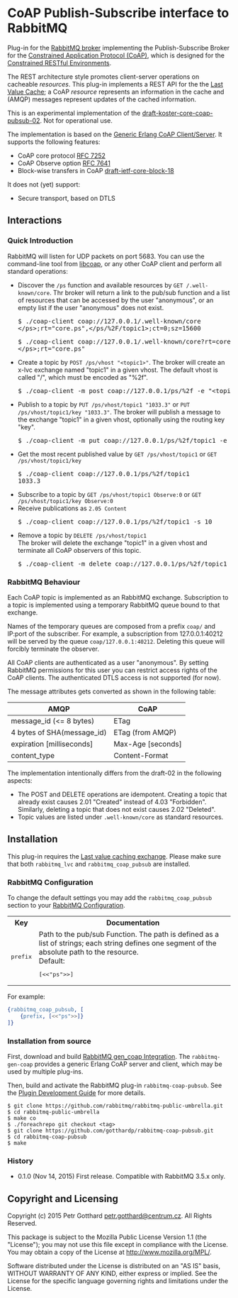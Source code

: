 # CoAP Publish-Subscribe interface to RabbitMQ
Plug-in for the [RabbitMQ broker](http://www.rabbitmq.com)
implementing the Publish-Subscribe Broker for the
[Constrained Application Protocol (CoAP)](http://coap.technology),
which is designed for the
[Constrained RESTful Environments](https://datatracker.ietf.org/wg/core/charter).

The REST architecture style promotes client-server operations on
cacheable *resources*. This plug-in implements a REST API for the the
[Last Value Cache](https://github.com/rabbitmq/rabbitmq-lvc-plugin);
a CoAP *resource* represents an information in the cache and
(AMQP) messages represent updates of the cached information.

This is an experimental implementation of the
[draft-koster-core-coap-pubsub-02](https://www.ietf.org/id/draft-koster-core-coap-pubsub-02.txt).
Not for operational use.

The implementation is based on the
[Generic Erlang CoAP Client/Server](https://github.com/gotthardp/gen_coap).
It supports the following features:
 - CoAP core protocol [RFC 7252](https://tools.ietf.org/rfc/rfc7252.txt)
 - CoAP Observe option [RFC 7641](https://tools.ietf.org/rfc/rfc7641.txt)
 - Block-wise transfers in CoAP [draft-ietf-core-block-18](https://tools.ietf.org/id/draft-ietf-core-block-18.txt)

It does not (yet) support:
 - Secure transport, based on DTLS


## Interactions

### Quick Introduction

RabbitMQ will listen for UDP packets on port 5683.
You can use the command-line tool from [libcoap](https://libcoap.net/), or any
other CoAP client and perform all standard operations:

 - Discover the `/ps` function and available resources by `GET /.well-known/core`.
   Thr broker will return a link to the pub/sub function and a list of resources that
   can be accessed by the user "anonymous",
   or an empty list if the user "anonymous" does not exist.
   <pre>
   $ ./coap-client coap://127.0.0.1/.well-known/core
   &lt;/ps>;rt="core.ps",&lt;/ps/%2F/topic1>;ct=0;sz=15600
   </pre>
   <pre>
   $ ./coap-client coap://127.0.0.1/.well-known/core?rt=core.ps
   &lt;/ps>;rt="core.ps"
   </pre>
 - Create a topic by `POST /ps/vhost "<topic1>"`.
   The broker will create an x-lvc exchange named "topic1" in a given vhost.
   The default vhost is called "/", which must be encoded as "%2f".
   <pre>
   $ ./coap-client -m post coap://127.0.0.1/ps/%2f -e "&lt;topic1>"
   </pre>
 - Publish to a topic by `PUT /ps/vhost/topic1 "1033.3"` or `PUT /ps/vhost/topic1/key "1033.3"`.
   The broker will publish a message to the exchange "topic1" in a given vhost,
   optionally using the routing key "key".
   <pre>
   $ ./coap-client -m put coap://127.0.0.1/ps/%2f/topic1 -e "1033.3"
   </pre>
 - Get the most recent published value by `GET /ps/vhost/topic1` or `GET /ps/vhost/topic1/key`
   <pre>
   $ ./coap-client coap://127.0.0.1/ps/%2f/topic1
   1033.3
   </pre>
 - Subscribe to a topic by `GET /ps/vhost/topic1 Observe:0` or `GET /ps/vhost/topic1/key Observe:0`
 - Receive publications as `2.05 Content`
   <pre>
   $ ./coap-client coap://127.0.0.1/ps/%2f/topic1 -s 10
   </pre>
 - Remove a topic by `DELETE /ps/vhost/topic1`<br/>
   The broker will delete the exchange "topic1" in a given vhost and terminate
   all CoAP observers of this topic.
   <pre>
   $ ./coap-client -m delete coap://127.0.0.1/ps/%2f/topic1
   </pre>

### RabbitMQ Behaviour

Each CoAP topic is implemented as an RabbitMQ exchange. Subscription to a topic is
implemented using a temporary RabbitMQ queue bound to that exchange.

Names of the temporary queues are composed from a prefix `coap/` and IP:port of the
subscriber. For example, a subscription from 127.0.0.1:40212 will be served by the
queue `coap/127.0.0.1:40212`. Deleting this queue will forcibly terminate the observer.

All CoAP clients are authenticated as a user "anonymous". By setting RabbitMQ
permissions for this user you can restrict access rights of the CoAP clients.
The authenticated DTLS access is not supported (for now).

The message attributes gets converted as shown in the following table:

  AMQP                       | CoAP
 ----------------------------|----------------------------
  message_id (<= 8 bytes)    | ETag
  4 bytes of SHA(message_id) | ETag (from AMQP)
  expiration [milliseconds]  | Max-Age [seconds]
  content_type               | Content-Format

The implementation intentionally differs from the draft-02 in the following aspects:
 - The POST and DELETE operations are idempotent. Creating a topic that already exist
   causes 2.01 "Created" instead of 4.03 "Forbidden". Similarly, deleting a topic
   that does not exist causes 2.02 "Deleted".
 - Topic values are listed under `.well-known/core` as standard resources.


## Installation

This plug-in requires the
[Last value caching exchange](https://github.com/rabbitmq/rabbitmq-lvc-plugin).
Please make sure that both `rabbitmq_lvc` and `rabbitmq_coap_pubsub` are installed.

### RabbitMQ Configuration
To change the default settings you may add the `rabbitmq_coap_pubsub` section
to your [RabbitMQ Configuration](https://www.rabbitmq.com/configure.html).

<table>
  <tbody>
    <tr>
      <th>Key</th>
      <th>Documentation</th>
    </tr>
    <tr>
      <td><pre>prefix</pre></td>
      <td>
        Path to the pub/sub Function. The path is defined as a list of strings;
        each string defines one segment of the absolute path to the resource.
        <br/>
        Default: <pre>[<<"ps">>]</pre>
      </td>
    </tr>
  </tbody>
</table>

For example:
```erlang
{rabbitmq_coap_pubsub, [
    {prefix, [<<"ps">>]}
]}
```

### Installation from source

First, download and build
[RabbitMQ gen_coap Integration](https://github.com/gotthardp/rabbitmq-gen-coap).
The `rabbitmq-gen-coap` provides a generic Erlang CoAP server and client, which may be
used by multiple plug-ins.

Then, build and activate the RabbitMQ plug-in `rabbitmq-coap-pubsub`. See the
[Plugin Development Guide](http://www.rabbitmq.com/plugin-development.html)
for more details.

    $ git clone https://github.com/rabbitmq/rabbitmq-public-umbrella.git
    $ cd rabbitmq-public-umbrella
    $ make co
    $ ./foreachrepo git checkout <tag>
    $ git clone https://github.com/gotthardp/rabbitmq-coap-pubsub.git
    $ cd rabbitmq-coap-pubsub
    $ make

### History
* 0.1.0 (Nov 14, 2015) First release. Compatible with RabbitMQ 3.5.x only.


## Copyright and Licensing

Copyright (c) 2015 Petr Gotthard <petr.gotthard@centrum.cz>. All Rights Reserved.

This package is subject to the Mozilla Public License Version 1.1 (the "License");
you may not use this file except in compliance with the License. You may obtain a
copy of the License at http://www.mozilla.org/MPL/.

Software distributed under the License is distributed on an "AS IS" basis,
WITHOUT WARRANTY OF ANY KIND, either express or implied. See the License for the
specific language governing rights and limitations under the License.
